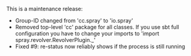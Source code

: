 This is a maintenance release:

- Group-ID changed from 'cc.spray' to 'io.spray'
- Removed top-level 'cc' package for all classes. If you use sbt full configuration
  you have to change your imports to 'import spray.revolver.RevolverPlugin._'
- Fixed #9: re-status now reliably shows if the process is still running
